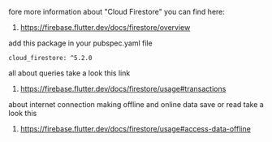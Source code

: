 fore more information about "Cloud Firestore" you can find here:

1. https://firebase.flutter.dev/docs/firestore/overview

add this package in your pubspec.yaml file

    cloud_firestore: ^5.2.0

all about queries take a look this link

1. https://firebase.flutter.dev/docs/firestore/usage#transactions

about internet connection making offline and online data save or read
take a look this 

1. https://firebase.flutter.dev/docs/firestore/usage#access-data-offline